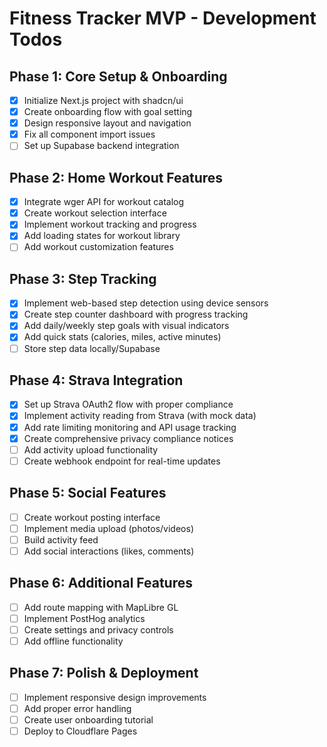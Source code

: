 # Fitness Tracker MVP - Development Todos

## Phase 1: Core Setup & Onboarding
- [x] Initialize Next.js project with shadcn/ui
- [x] Create onboarding flow with goal setting
- [x] Design responsive layout and navigation
- [x] Fix all component import issues
- [ ] Set up Supabase backend integration

## Phase 2: Home Workout Features
- [x] Integrate wger API for workout catalog
- [x] Create workout selection interface
- [x] Implement workout tracking and progress
- [x] Add loading states for workout library
- [ ] Add workout customization features

## Phase 3: Step Tracking
- [x] Implement web-based step detection using device sensors
- [x] Create step counter dashboard with progress tracking
- [x] Add daily/weekly step goals with visual indicators
- [x] Add quick stats (calories, miles, active minutes)
- [ ] Store step data locally/Supabase

## Phase 4: Strava Integration
- [x] Set up Strava OAuth2 flow with proper compliance
- [x] Implement activity reading from Strava (with mock data)
- [x] Add rate limiting monitoring and API usage tracking
- [x] Create comprehensive privacy compliance notices
- [ ] Add activity upload functionality
- [ ] Create webhook endpoint for real-time updates

## Phase 5: Social Features
- [ ] Create workout posting interface
- [ ] Implement media upload (photos/videos)
- [ ] Build activity feed
- [ ] Add social interactions (likes, comments)

## Phase 6: Additional Features
- [ ] Add route mapping with MapLibre GL
- [ ] Implement PostHog analytics
- [ ] Create settings and privacy controls
- [ ] Add offline functionality

## Phase 7: Polish & Deployment
- [ ] Implement responsive design improvements
- [ ] Add proper error handling
- [ ] Create user onboarding tutorial
- [ ] Deploy to Cloudflare Pages
